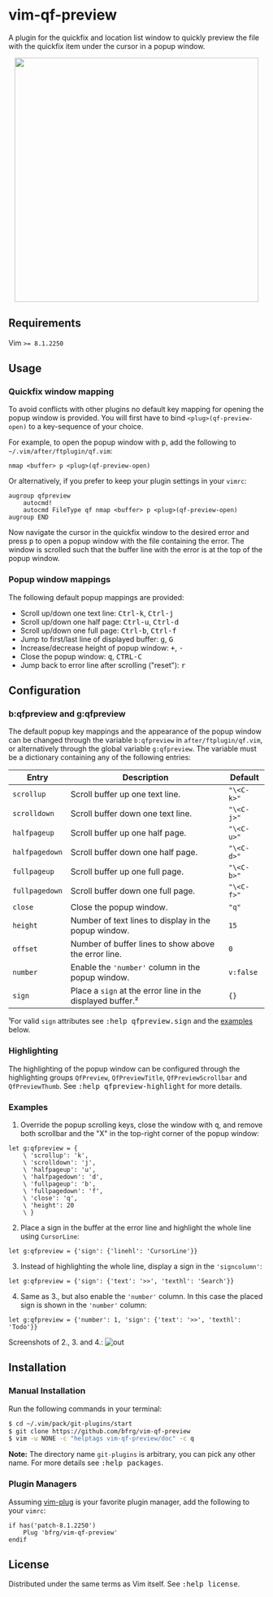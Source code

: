 # vim-qf-preview

A plugin for the quickfix and location list window to quickly preview the file
with the quickfix item under the cursor in a popup window.

<dl>
  <p align="center">
  <a href="https://asciinema.org/a/265817">
    <img src="https://asciinema.org/a/265817.png" width="480">
  </a>
  </p>
</dl>


## Requirements

Vim `>= 8.1.2250`


## Usage

### Quickfix window mapping

To avoid conflicts with other plugins no default key mapping for opening the
popup window is provided. You will first have to bind `<plug>(qf-preview-open)`
to a key-sequence of your choice.

For example, to open the popup window with <kbd>p</kbd>, add the following to
`~/.vim/after/ftplugin/qf.vim`:
```vim
nmap <buffer> p <plug>(qf-preview-open)
```

Or alternatively, if you prefer to keep your plugin settings in your `vimrc`:
```vim
augroup qfpreview
    autocmd!
    autocmd FileType qf nmap <buffer> p <plug>(qf-preview-open)
augroup END
```

Now navigate the cursor in the quickfix window to the desired error and press
<kbd>p</kbd> to open a popup window with the file containing the error. The
window is scrolled such that the buffer line with the error is at the top of the
popup window.

### Popup window mappings

The following default popup mappings are provided:

- Scroll up/down one text line: <kbd>Ctrl-k</kbd>, <kbd>Ctrl-j</kbd>
- Scroll up/down one half page: <kbd>Ctrl-u</kbd>, <kbd>Ctrl-d</kbd>
- Scroll up/down one full page: <kbd>Ctrl-b</kbd>, <kbd>Ctrl-f</kbd>
- Jump to first/last line of displayed buffer: <kbd>g</kbd>, <kbd>G</kbd>
- Increase/decrease height of popup window: <kbd>+</kbd>, <kbd>-</kbd>
- Close the popup window: <kbd>q</kbd>, <kbd>CTRL-C</kbd>
- Jump back to error line after scrolling ("reset"): <kbd>r</kbd>


## Configuration

### b:qfpreview and g:qfpreview

The default popup key mappings and the appearance of the popup window can be
changed through the variable `b:qfpreview` in `after/ftplugin/qf.vim`, or
alternatively through the global variable `g:qfpreview`. The variable must be a
dictionary containing any of the following entries:

| Entry          | Description                                                      | Default    |
| -------------- | ---------------------------------------------------------------- | ---------- |
| `scrollup`     | Scroll buffer up one text line.                                  | `"\<C-k>"` |
| `scrolldown`   | Scroll buffer down one text line.                                | `"\<C-j>"` |
| `halfpageup`   | Scroll buffer up one half page.                                  | `"\<C-u>"` |
| `halfpagedown` | Scroll buffer down one half page.                                | `"\<C-d>"` |
| `fullpageup`   | Scroll buffer up one full page.                                  | `"\<C-b>"` |
| `fullpagedown` | Scroll buffer down one full page.                                | `"\<C-f>"` |
| `close`        | Close the popup window.                                          | `"q"`      |
| `height`       | Number of text lines to display in the popup window.             | `15`       |
| `offset`       | Number of buffer lines to show above the error line.             | `0`        |
| `number`       | Enable the `'number'` column in the popup window.                | `v:false`  |
| `sign`         | Place a `sign` at the error line in the displayed buffer.²       | `{}`       |

¹For valid `sign` attributes see <kbd>:help qfpreview.sign</kbd> and the
[examples](#examples) below.

### Highlighting

The highlighting of the popup window can be configured through the highlighting
groups `QfPreview`, `QfPreviewTitle`, `QfPreviewScrollbar` and `QfPreviewThumb`.
See <kbd>:help qfpreview-highlight</kbd> for more details.

### Examples

1. Override the popup scrolling keys, close the window with <kbd>q</kbd>, and
   remove both scrollbar and the "X" in the top-right corner of the popup
   window:
```vim
let g:qfpreview = {
    \ 'scrollup': 'k',
    \ 'scrolldown': 'j',
    \ 'halfpageup': 'u',
    \ 'halfpagedown': 'd',
    \ 'fullpageup': 'b',
    \ 'fullpagedown': 'f',
    \ 'close': 'q',
    \ 'height': 20
    \ }
```

2. Place a sign in the buffer at the error line and highlight the whole line
   using `CursorLine`:
```vim
let g:qfpreview = {'sign': {'linehl': 'CursorLine'}}
```

3. Instead of highlighting the whole line, display a sign in the `'signcolumn'`:
```vim
let g:qfpreview = {'sign': {'text': '>>', 'texthl': 'Search'}}
```

4. Same as 3., but also enable the `'number'` column. In this case the placed
   sign is shown in the `'number'` column:
```vim
let g:qfpreview = {'number': 1, 'sign': {'text': '>>', 'texthl': 'Todo'}}
```

Screenshots of 2., 3. and 4.:
![out](https://user-images.githubusercontent.com/6266600/77472775-b4cdaa00-6e14-11ea-8abd-d55c47fdeda7.png)


## Installation

### Manual Installation

Run the following commands in your terminal:
```bash
$ cd ~/.vim/pack/git-plugins/start
$ git clone https://github.com/bfrg/vim-qf-preview
$ vim -u NONE -c "helptags vim-qf-preview/doc" -c q
```
**Note:** The directory name `git-plugins` is arbitrary, you can pick any other
name. For more details see <kbd>:help packages</kbd>.

### Plugin Managers

Assuming [vim-plug](https://github.com/junegunn/vim-plug) is your favorite
plugin manager, add the following to your `vimrc`:
```vim
if has('patch-8.1.2250')
    Plug 'bfrg/vim-qf-preview'
endif
```


## License

Distributed under the same terms as Vim itself. See <kbd>:help license</kbd>.
